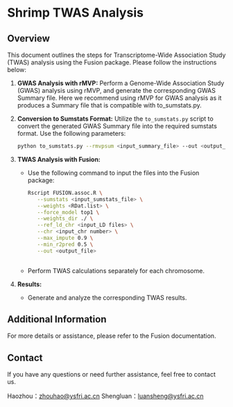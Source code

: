

# Shrimp TWAS Analysis

## Overview

This document outlines the steps for Transcriptome-Wide Association Study (TWAS) analysis using the Fusion package. Please follow the instructions below:

1. **GWAS Analysis with rMVP:**
   Perform a Genome-Wide Association Study (GWAS) analysis using rMVP, and generate the corresponding GWAS Summary file. Here we recommend using rMVP for GWAS analysis as it produces a Summary file that is compatible with to_sumstats.py.

2. **Conversion to Sumstats Format:**
   Utilize the `to_sumstats.py` script to convert the generated GWAS Summary file into the required sumstats format. Use the following parameters:
   ```bash
   python to_sumstats.py --rmvpsum <input_summary_file> --out <output_file_suffix> --N <sample_size>


3. **TWAS Analysis with Fusion:**
   - Use the following command to input the files into the Fusion package:
     ```bash
     Rscript FUSION.assoc.R \
        --sumstats <input_sumstats_file> \
        --weights <RDat.list> \
        --force_model top1 \
        --weights_dir ./ \
        --ref_ld_chr <input_LD files> \
        --chr <input_chr number> \
        --max_impute 0.9 \
        --min_r2pred 0.5 \
        --out <output_file> 
 
     ```
   - Perform TWAS calculations separately for each chromosome.

4. **Results:**
   - Generate and analyze the corresponding TWAS results.

## Additional Information

For more details or assistance, please refer to the Fusion documentation.

## Contact

If you have any questions or need further assistance, feel free to contact us.

Haozhou：zhouhao@ysfri.ac.cn
Shengluan：luansheng@ysfri.ac.cn